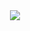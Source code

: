 <div align="center" width="25">
  <img src="https://user-images.githubusercontent.com/22817788/144271774-35f3ae94-acd5-414f-a6fa-3b0de395638d.gif" />
</div>
